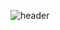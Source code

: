 ![header](https://capsule-render.vercel.app/api?type=waving&color=black&height=250&section=header&text=SeongKook's%20GitHub&fontSize=70fontColor=ffffff&animation=scaleIn)
